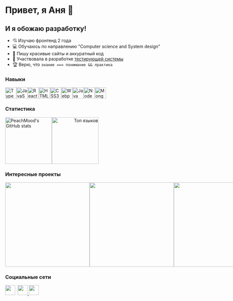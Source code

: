 # Привет, я Аня 👋
## И я обожаю разработку!
* 💘 Изучаю фронтенд 2 года
* 💻 Обучаюсь по направлению "Computer science and System design"
* 💅 Пишу красивые сайты и аккуратный код
* 🤝 Участвовала в разработке [тестирующей системы](https://habr.com/ru/articles/63005/)
* 🏆 Верю, что `знание === понимание && практика`

### Навыки

<p align="left">
<a href="https://www.typescriptlang.org/" target="_blank" rel="noreferrer"><img src="https://raw.githubusercontent.com/danielcranney/readme-generator/main/public/icons/skills/typescript-colored.svg" width="36" height="36" alt="TypeScript" /></a><a href="https://developer.mozilla.org/en-US/docs/Web/JavaScript" target="_blank" rel="noreferrer"><img src="https://raw.githubusercontent.com/danielcranney/readme-generator/main/public/icons/skills/javascript-colored.svg" width="36" height="36" alt="JavaScript" /></a><a href="https://reactjs.org/" target="_blank" rel="noreferrer"><img src="https://raw.githubusercontent.com/danielcranney/readme-generator/main/public/icons/skills/react-colored.svg" width="36" height="36" alt="React" /></a><a href="https://developer.mozilla.org/en-US/docs/Glossary/HTML5" target="_blank" rel="noreferrer"><img src="https://raw.githubusercontent.com/danielcranney/readme-generator/main/public/icons/skills/html5-colored.svg" width="36" height="36" alt="HTML5" /></a><a href="https://www.w3.org/TR/CSS/#css" target="_blank" rel="noreferrer"><img src="https://raw.githubusercontent.com/danielcranney/readme-generator/main/public/icons/skills/css3-colored.svg" width="36" height="36" alt="CSS3" /></a><a href="https://webpack.js.org/" target="_blank" rel="noreferrer"><img src="https://raw.githubusercontent.com/danielcranney/readme-generator/main/public/icons/skills/webpack-colored.svg" width="36" height="36" alt="Webpack" /></a><a href="https://www.oracle.com/java/" target="_blank" rel="noreferrer"><img src="https://raw.githubusercontent.com/danielcranney/readme-generator/main/public/icons/skills/java-colored.svg" width="36" height="36" alt="Java" /><a href="https://nodejs.org/en/" target="_blank" rel="noreferrer"><img src="https://raw.githubusercontent.com/danielcranney/readme-generator/main/public/icons/skills/nodejs-colored.svg" width="36" height="36" alt="NodeJS" /></a><a href="https://www.mongodb.com/" target="_blank" rel="noreferrer"><img src="https://raw.githubusercontent.com/danielcranney/readme-generator/main/public/icons/skills/mongodb-colored.svg" width="36" height="36" alt="MongoDB" /></a>
</p>

### Статистика

<div style="display: flex; flex-direction: row;">
<a href="http://www.github.com/PeachMood"><img style="height: 150px" src="https://github-readme-stats-swart-eta.vercel.app/api?username=PeachMood&show_icons=true&hide=issues,contribs&count_private=true&title_color=f97316&text_color=ffffff&icon_color=facc15&bg_color=1c1917&hide_border=true&locale=ru&custom_title=GitHub&rank_icon=github&card_width=500" alt="PeachMood's GitHub stats" /></a>
<a href="https://github.com/PeachMood" align="right"><img style="height: 150px" src="https://github-readme-stats-swart-eta.vercel.app/api/top-langs/?username=PeachMood&langs_count=4&title_color=f97316&text_color=ffffff&layout=compact&icon_color=facc15&bg_color=1c1917&hide_border=true&locale=ru&hide=plpgsql&custom_title=Топ%20%языков" alt="Топ языков" /></a>
</div>

### Интересные проекты
<div style="display: flex; flex-direction: row;">
<a href="https://github.com/PeachMood/movies-explorer-frontend">
  <img src="https://github-readme-stats-swart-eta.vercel.app/api/pin/?username=PeachMood&repo=movies-explorer-frontend&title_color=f97316&text_color=ffffff&icon_color=facc15&bg_color=1c1917&hide_border=true" width="271"/>
</a>
<a href="https://github.com/PeachMood/mesto-react">
  <img src="https://github-readme-stats-swart-eta.vercel.app/api/pin/?username=PeachMood&repo=mesto-react&title_color=f97316&text_color=ffffff&icon_color=facc15&bg_color=1c1917&hide_border=true" width="271"/>
</a>
<a href="https://github.com/PeachMood/movies-explorer-api">
  <img src="https://github-readme-stats-swart-eta.vercel.app/api/pin/?username=PeachMood&repo=movies-explorer-api&title_color=f97316&text_color=ffffff&icon_color=facc15&bg_color=1c1917&hide_border=true" width="271"/>
</a>
</div>

### Социальные сети

<p align="left"> 
  <a href="https://discord.com/users/BLACK RAVEN#2761" target="_blank" rel="noreferrer"> <img  src="https://raw.githubusercontent.com/danielcranney/readme-generator/main/public/icons/socials/discord.svg" width="32" height="32" /></a>&nbsp; 
  <a href="https://www.github.com/PeachMood" target="_blank" rel="noreferrer"> <picture> <source media="(prefers-color-scheme: dark)" srcset="https://raw.githubusercontent.com/danielcranney/readme-generator/main/public/icons/socials/github-dark.svg" /> <source media="(prefers-color-scheme: light)" srcset="https://raw.githubusercontent.com/danielcranney/readme-generator/main/public/icons/socials/github.svg" /> <img src="https://raw.githubusercontent.com/danielcranney/readme-generator/main/public/icons/socials/github.svg" width="32" height="32" /> </picture> </a> 
  <a href="https://www.stackoverflow.com/users/20566211/ann-voronova" target="_blank" rel="noreferrer"> <img src="https://raw.githubusercontent.com/danielcranney/readme-generator/main/public/icons/socials/stackoverflow.svg" width="32" height="32" /> </a></p>
